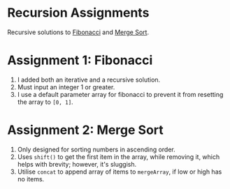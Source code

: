 # Recursion Assignments

Recursive solutions to [Fibonacci](https://en.wikipedia.org/wiki/Fibonacci_number) and [Merge Sort](https://en.wikipedia.org/wiki/Merge_sort).

# Assignment 1: Fibonacci

1. I added both an iterative and a recursive solution.
2. Must input an integer 1 or greater.
3. I use a default parameter array for fibonacci to prevent it from resetting the array to `[0, 1]`.

# Assignment 2: Merge Sort

1. Only designed for sorting numbers in ascending order.
2. Uses `shift()` to get the first item in the array, while removing it, which helps with brevity; however, it's sluggish.
3. Utilise `concat` to append array of items to `mergeArray`, if low or high has no items.
